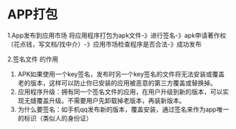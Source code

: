 # APP打包

1.App发布到应用市场
将应用程序打包为apk文件-》进行签名-》apk申请著作权（花点钱，写文档/找中介）-》应用市场检查程序是否合法-》成功发布

2.签名文件 的作用

1. APK如果使用一个key签名，发布时另一个key签名的文件将无法安装或覆盖老的版本，这样可以防止你已安装的应用被恶意的第三方覆盖或替换掉。
2. 应用程序升级：拥有同一个签名文件的应用，在用户升级到新的版本，可以实现无缝覆盖升级。不需要用户先卸载掉老版本，再装新版本。
3. 为什么要签名：如手机qq发布新的版本，覆盖安装，通过签名来作为app唯一的标识（类似人的身份证）